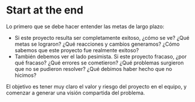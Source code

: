 # Start at the end

Lo primero que se debe hacer entender las metas de largo plazo:

- Si este proyecto resulta ser completamente exitoso, ¿cómo se ve? ¿Qué
  metas se lograron? ¿Qué reacciones y cambios generamos? ¿Cómo sabemos que
  este proyecto fue realmente exitoso?
- También debemos ver el lado pesimista. Si este proyecto fracaso, ¿por qué
  fracaso? ¿Qué errores se cometieron? ¿Qué problemas surgieron que no se
  pudieron resolver? ¿Qué debimos haber hecho que no hicimos?

El objetivo es tener muy claro el valor y riesgo del proyecto en el equipo,
y comenzar a generar una visión compartida del problema.
